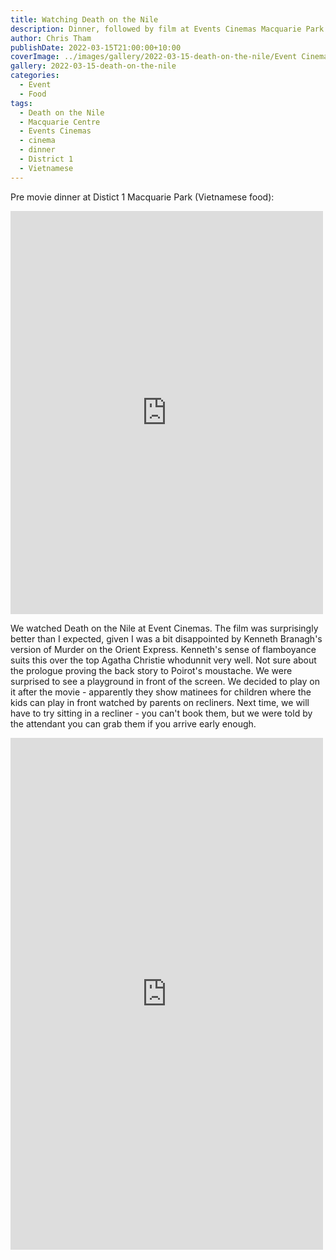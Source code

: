 ```yaml
---
title: Watching Death on the Nile
description: Dinner, followed by film at Events Cinemas Macquarie Park
author: Chris Tham
publishDate: 2022-03-15T21:00:00+10:00
coverImage: ../images/gallery/2022-03-15-death-on-the-nile/Event Cinema.jpeg
gallery: 2022-03-15-death-on-the-nile
categories:
  - Event
  - Food
tags:
  - Death on the Nile
  - Macquarie Centre
  - Events Cinemas
  - cinema
  - dinner
  - District 1
  - Vietnamese
---
```


Pre movie dinner at Distict 1 Macquarie Park (Vietnamese food):

<iframe src="https://www.facebook.com/plugins/post.php?href=https%3A%2F%2Fwww.facebook.com%2Fchris1.tham%2Fposts%2Fpfbid0NE8p48RzMKRVzTDeazoLxtERybb9ZDA6SYNLPjyfLz3jAEzKvA4D9v6Kgi7RKQ7Tl&show_text=true&width=500" width="500" height="645" style="border:none;overflow:hidden" scrolling="no" frameborder="0" allowfullscreen="true" allow="autoplay; clipboard-write; encrypted-media; picture-in-picture; web-share"></iframe>

We watched Death on the Nile at Event Cinemas. The film was surprisingly better than I expected, given I was a bit disappointed by Kenneth Branagh's version of Murder on the Orient Express. Kenneth's sense of flamboyance suits this over the top Agatha Christie whodunnit very well. Not sure about the prologue proving the back story to Poirot's moustache. We were surprised to see a playground in front of the screen. We decided to play on it after the movie - apparently they show matinees for children where the kids can play in front watched by parents on recliners. Next time, we will have to try sitting in a recliner - you can't book them, but we were told by the attendant you can grab them if you arrive early enough.

<iframe src="https://www.facebook.com/plugins/post.php?href=https%3A%2F%2Fwww.facebook.com%2Fchris1.tham%2Fposts%2Fpfbid036zd8E6pvyeZJuE5Wtm4aj5cLD82myg2d19HHyDcsJZoMTgQ8QsbH2mnDnxkyJKbSl&show_text=true&width=500" width="500" height="819" style="border:none;overflow:hidden" scrolling="no" frameborder="0" allowfullscreen="true" allow="autoplay; clipboard-write; encrypted-media; picture-in-picture; web-share"></iframe>